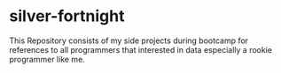 # silver-fortnight
This Repository consists of my side projects during bootcamp for references to all programmers that interested in data especially a rookie programmer like me. 
